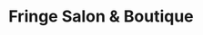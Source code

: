 ---
title: "Fringe Salon & Boutique"
url: /west-plains/fringe-salon-and-boutique/
shop: hairdresser
---